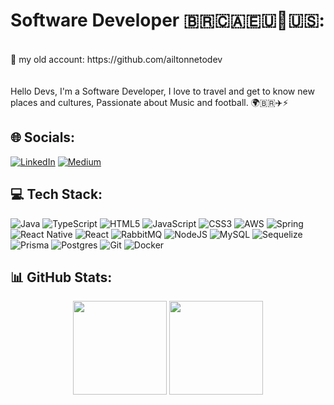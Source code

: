 # Software Developer 🇧🇷🇨🇦🇪🇺🏴󠁧󠁢󠁥󠁮󠁧󠁿🇺🇸:                                                                            
<br>
📍 my old account: https://github.com/ailtonnetodev 
<br>
<br>
<br>
 Hello Devs, I'm a Software Developer, I love to travel and get to know new places and cultures, Passionate about Music and football.
🌍🇧🇷✈️⚡️

## 🌐 Socials:
[![LinkedIn](https://img.shields.io/badge/LinkedIn-%230077B5.svg?logo=linkedin&logoColor=white)](https://linkedin.com/in/https://www.linkedin.com/in/ailton-neto-dev) [![Medium](https://img.shields.io/badge/Medium-12100E?logo=medium&logoColor=white)](https://medium.com/@https://github.com/ailtonnetodev ) 

## 💻 Tech Stack:
![Java](https://img.shields.io/badge/java-%23ED8B00.svg?style=for-the-badge&logo=openjdk&logoColor=white) ![TypeScript](https://img.shields.io/badge/typescript-%23007ACC.svg?style=for-the-badge&logo=typescript&logoColor=white) ![HTML5](https://img.shields.io/badge/html5-%23E34F26.svg?style=for-the-badge&logo=html5&logoColor=white) ![JavaScript](https://img.shields.io/badge/javascript-%23323330.svg?style=for-the-badge&logo=javascript&logoColor=%23F7DF1E) ![CSS3](https://img.shields.io/badge/css3-%231572B6.svg?style=for-the-badge&logo=css3&logoColor=white) ![AWS](https://img.shields.io/badge/AWS-%23FF9900.svg?style=for-the-badge&logo=amazon-aws&logoColor=white) ![Spring](https://img.shields.io/badge/spring-%236DB33F.svg?style=for-the-badge&logo=spring&logoColor=white)  ![React Native](https://img.shields.io/badge/react_native-%2320232a.svg?style=for-the-badge&logo=react&logoColor=%2361DAFB) ![React](https://img.shields.io/badge/react-%2320232a.svg?style=for-the-badge&logo=react&logoColor=%2361DAFB) ![RabbitMQ](https://img.shields.io/badge/rabbitmq-FF6600?style=for-the-badge&logo=rabbitmq&logoColor=white) ![NodeJS](https://img.shields.io/badge/node.js-6DA55F?style=for-the-badge&logo=node.js&logoColor=white) ![MySQL](https://img.shields.io/badge/mysql-4479A1.svg?style=for-the-badge&logo=mysql&logoColor=white) ![Sequelize](https://img.shields.io/badge/Sequelize-52B0E7?style=for-the-badge&logo=Sequelize&logoColor=white) ![Prisma](https://img.shields.io/badge/Prisma-3982CE?style=for-the-badge&logo=Prisma&logoColor=white) ![Postgres](https://img.shields.io/badge/postgres-%23316192.svg?style=for-the-badge&logo=postgresql&logoColor=white)  ![Git](https://img.shields.io/badge/git-%23F05033.svg?style=for-the-badge&logo=git&logoColor=white) ![Docker](https://img.shields.io/badge/docker-%230db7ed.svg?style=for-the-badge&logo=docker&logoColor=white)
## 📊 GitHub Stats:
<div align="center">
  <img height="150em" src="https://github-readme-stats.vercel.app/api?username=netocodess&theme=dracula&hide_border=false&include_all_commits=false&count_private=false"/>
  <img height="150em" src="https://github-readme-stats.vercel.app/api/top-langs/?username=netocodess&theme=dracula&hide_border=false&include_all_commits=false&count_private=false&layout=compact"/>
</div>






<!-- Proudly created with GPRM ( https://gprm.itsvg.in ) -->
